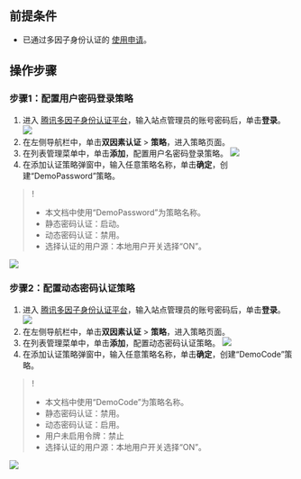 ## 前提条件
- 已通过多因子身份认证的 [使用申请](https://cloud.tencent.com/apply/p/h6yib8x1nce)。

## 操作步骤
### 步骤1：配置用户密码登录策略
1. 进入 [腾讯多因子身份认证平台](https://admin.tencentmfa.com/am/login/login.html)，输入站点管理员的账号密码后，单击**登录**。
![](https://main.qcloudimg.com/raw/6b35e3e91dbeba8717be71d126ef80b0.png)
2. 在左侧导航栏中，单击**双因素认证** > **策略**，进入策略页面。
3. 在列表管理菜单中，单击**添加**，配置用户名密码登录策略。
![](https://main.qcloudimg.com/raw/678ad982ade11c83ce4f99bc5b65db0a.png)
4. 在添加认证策略弹窗中，输入任意策略名称，单击**确定**，创建“DemoPassword”策略。
>!
>- 本文档中使用“DemoPassword”为策略名称。
>- 静态密码认证：启动。
>- 动态密码认证：禁用。
>- 选择认证的用户源：本地用户开关选择“ON”。
>
![](https://main.qcloudimg.com/raw/8e07a9368d7832ac2d0fbc2c7fffc904.png)

### 步骤2：配置动态密码认证策略
1. 进入 [腾讯多因子身份认证平台](https://admin.tencentmfa.com/am/login/login.html)，输入站点管理员的账号密码后，单击**登录**。
![](https://main.qcloudimg.com/raw/6b35e3e91dbeba8717be71d126ef80b0.png)
2. 在左侧导航栏中，单击**双因素认证** > **策略**，进入策略页面。
3. 在列表管理菜单中，单击**添加**，配置动态密码认证策略。
![](https://main.qcloudimg.com/raw/678ad982ade11c83ce4f99bc5b65db0a.png)
4. 在添加认证策略弹窗中，输入任意策略名称，单击**确定**，创建“DemoCode”策略。 
>!
>- 本文档中使用“DemoCode”为策略名称。
>- 静态密码认证：禁用。
>- 动态密码认证：启用。
>- 用户未启用令牌：禁止
>- 选择认证的用户源：本地用户开关选择“ON”。
>
![](https://main.qcloudimg.com/raw/b80156e211ced717113bb3e4eb0c1c7e.png)

